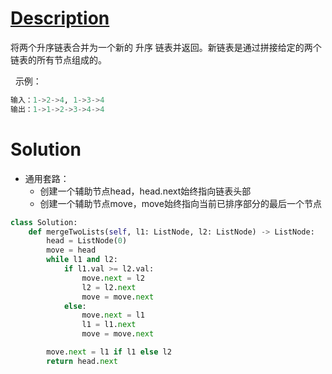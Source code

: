 # [Description](https://leetcode-cn.com/problems/merge-two-sorted-lists)
将两个升序链表合并为一个新的 升序 链表并返回。新链表是通过拼接给定的两个链表的所有节点组成的。 

 
示例：
```python
输入：1->2->4, 1->3->4
输出：1->1->2->3->4->4
```

# Solution
- 通用套路：
	- 创建一个辅助节点head，head.next始终指向链表头部
	- 创建一个辅助节点move，move始终指向当前已排序部分的最后一个节点
```python
class Solution:
    def mergeTwoLists(self, l1: ListNode, l2: ListNode) -> ListNode:
        head = ListNode(0)
        move = head
        while l1 and l2:
            if l1.val >= l2.val:
                move.next = l2
                l2 = l2.next
                move = move.next
            else:
                move.next = l1
                l1 = l1.next
                move = move.next

        move.next = l1 if l1 else l2
        return head.next
```